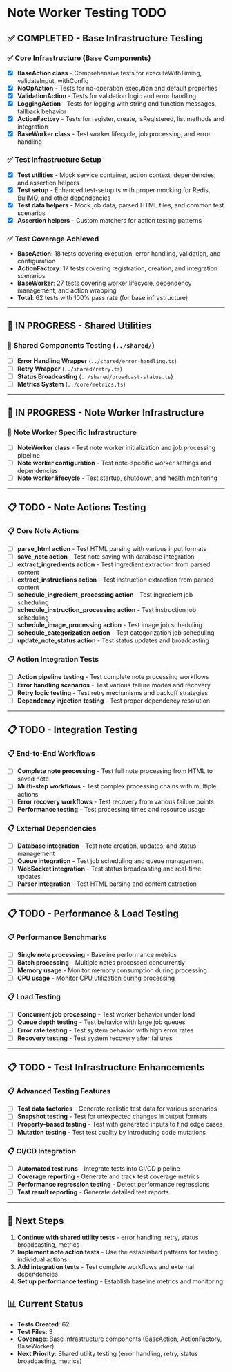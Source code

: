 # Note Worker Testing TODO

## ✅ COMPLETED - Base Infrastructure Testing

### ✅ Core Infrastructure (Base Components)

- [x] **BaseAction class** - Comprehensive tests for executeWithTiming, validateInput, withConfig
- [x] **NoOpAction** - Tests for no-operation execution and default properties
- [x] **ValidationAction** - Tests for validation logic and error handling
- [x] **LoggingAction** - Tests for logging with string and function messages, fallback behavior
- [x] **ActionFactory** - Tests for register, create, isRegistered, list methods and integration
- [x] **BaseWorker class** - Test worker lifecycle, job processing, and error handling

### ✅ Test Infrastructure Setup

- [x] **Test utilities** - Mock service container, action context, dependencies, and assertion helpers
- [x] **Test setup** - Enhanced test-setup.ts with proper mocking for Redis, BullMQ, and other dependencies
- [x] **Test data helpers** - Mock job data, parsed HTML files, and common test scenarios
- [x] **Assertion helpers** - Custom matchers for action testing patterns

### ✅ Test Coverage Achieved

- **BaseAction**: 18 tests covering execution, error handling, validation, and configuration
- **ActionFactory**: 17 tests covering registration, creation, and integration scenarios
- **BaseWorker**: 27 tests covering worker lifecycle, dependency management, and action wrapping
- **Total**: 62 tests with 100% pass rate (for base infrastructure)

---

## 🔄 IN PROGRESS - Shared Utilities

### 🔄 Shared Components Testing (`../shared/`)

- [ ] **Error Handling Wrapper** (`../shared/error-handling.ts`)
- [ ] **Retry Wrapper** (`../shared/retry.ts`)
- [ ] **Status Broadcasting** (`../shared/broadcast-status.ts`)
- [ ] **Metrics System** (`../core/metrics.ts`)

---

## 🔄 IN PROGRESS - Note Worker Infrastructure

### 🔄 Note Worker Specific Infrastructure

- [ ] **NoteWorker class** - Test note worker initialization and job processing pipeline
- [ ] **Note worker configuration** - Test note-specific worker settings and dependencies
- [ ] **Note worker lifecycle** - Test startup, shutdown, and health monitoring

---

## 📋 TODO - Note Actions Testing

### 📋 Core Note Actions

- [ ] **parse_html action** - Test HTML parsing with various input formats
- [ ] **save_note action** - Test note saving with database integration
- [ ] **extract_ingredients action** - Test ingredient extraction from parsed content
- [ ] **extract_instructions action** - Test instruction extraction from parsed content
- [ ] **schedule_ingredient_processing action** - Test ingredient job scheduling
- [ ] **schedule_instruction_processing action** - Test instruction job scheduling
- [ ] **schedule_image_processing action** - Test image job scheduling
- [ ] **schedule_categorization action** - Test categorization job scheduling
- [ ] **update_note_status action** - Test status updates and broadcasting

### 📋 Action Integration Tests

- [ ] **Action pipeline testing** - Test complete note processing workflows
- [ ] **Error handling scenarios** - Test various failure modes and recovery
- [ ] **Retry logic testing** - Test retry mechanisms and backoff strategies
- [ ] **Dependency injection testing** - Test proper dependency resolution

---

## 📋 TODO - Integration Testing

### 📋 End-to-End Workflows

- [ ] **Complete note processing** - Test full note processing from HTML to saved note
- [ ] **Multi-step workflows** - Test complex processing chains with multiple actions
- [ ] **Error recovery workflows** - Test recovery from various failure points
- [ ] **Performance testing** - Test processing times and resource usage

### 📋 External Dependencies

- [ ] **Database integration** - Test note creation, updates, and status management
- [ ] **Queue integration** - Test job scheduling and queue management
- [ ] **WebSocket integration** - Test status broadcasting and real-time updates
- [ ] **Parser integration** - Test HTML parsing and content extraction

---

## 📋 TODO - Performance & Load Testing

### 📋 Performance Benchmarks

- [ ] **Single note processing** - Baseline performance metrics
- [ ] **Batch processing** - Multiple notes processed concurrently
- [ ] **Memory usage** - Monitor memory consumption during processing
- [ ] **CPU usage** - Monitor CPU utilization during processing

### 📋 Load Testing

- [ ] **Concurrent job processing** - Test worker behavior under load
- [ ] **Queue depth testing** - Test behavior with large job queues
- [ ] **Error rate testing** - Test system behavior with high error rates
- [ ] **Recovery testing** - Test system recovery after failures

---

## 📋 TODO - Test Infrastructure Enhancements

### 📋 Advanced Testing Features

- [ ] **Test data factories** - Generate realistic test data for various scenarios
- [ ] **Snapshot testing** - Test for unexpected changes in output formats
- [ ] **Property-based testing** - Test with generated inputs to find edge cases
- [ ] **Mutation testing** - Test test quality by introducing code mutations

### 📋 CI/CD Integration

- [ ] **Automated test runs** - Integrate tests into CI/CD pipeline
- [ ] **Coverage reporting** - Generate and track test coverage metrics
- [ ] **Performance regression testing** - Detect performance regressions
- [ ] **Test result reporting** - Generate detailed test reports

---

## 🎯 Next Steps

1. **Continue with shared utility tests** - error handling, retry, status broadcasting, metrics
2. **Implement note action tests** - Use the established patterns for testing individual actions
3. **Add integration tests** - Test complete workflows and external dependencies
4. **Set up performance testing** - Establish baseline metrics and monitoring

## 📊 Current Status

- **Tests Created**: 62
- **Test Files**: 3
- **Coverage**: Base infrastructure components (BaseAction, ActionFactory, BaseWorker)
- **Next Priority**: Shared utility testing (error handling, retry, status broadcasting, metrics)
